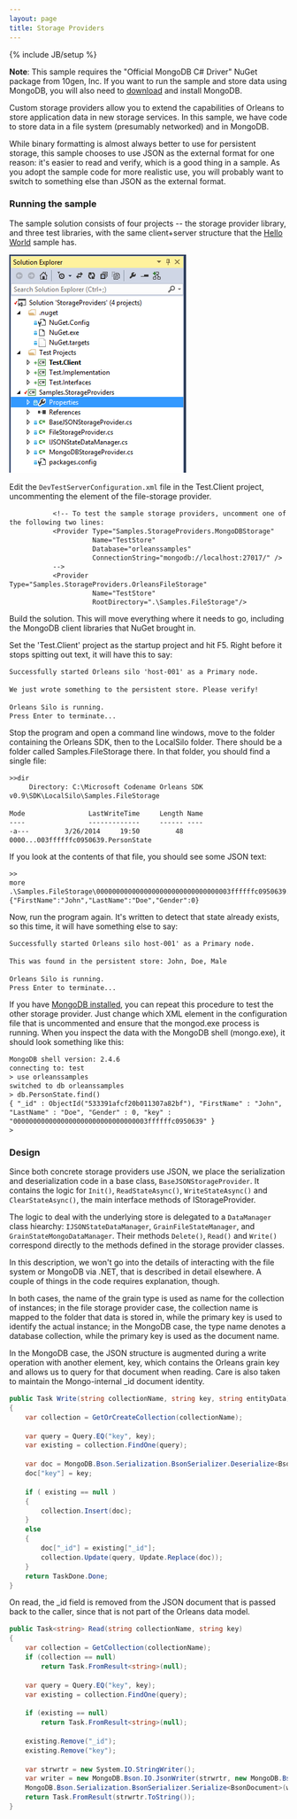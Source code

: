 ```yaml
---
layout: page
title: Storage Providers
---
```

{% include JB/setup %}

**Note**: This sample requires the "Official MongoDB C# Driver" NuGet package from 10gen, Inc. If you want to run the sample and store data using MongoDB, you will also need to [download](https://www.mongodb.org/) and install MongoDB. 

Custom storage providers allow you to extend the capabilities of Orleans to store application data in new storage services. In this sample, we have code to store data in a file system (presumably networked) and in MongoDB.

While binary formatting is almost always better to use for persistent storage, this sample chooses to use JSON as the external format for one reason: it's easier to read and verify, which is a good thing in a sample. As you adopt the sample code for more realistic use, you will probably want to switch to something else than JSON as the external format.

### Running the sample
The sample solution consists of four projects -- the storage provider library, and three test libraries, with the same client+server structure that the [Hello World](Hello-World) sample has.

![](ProvidersSample.png)

Edit the `DevTestServerConfiguration.xml` file in the Test.Client project, uncommenting the element of the file-storage provider.

               <!-- To test the sample storage providers, uncomment one of the following two lines:
               <Provider Type="Samples.StorageProviders.MongoDBStorage" 
                         Name="TestStore"
                         Database="orleanssamples"
                         ConnectionString="mongodb://localhost:27017/" />
               -->
               <Provider Type="Samples.StorageProviders.OrleansFileStorage" 
                         Name="TestStore"
                         RootDirectory=".\Samples.FileStorage"/>


Build the solution. This will move everything where it needs to go, including the MongoDB client libraries that NuGet brought in.

Set the 'Test.Client' project as the startup project and hit F5. Right before it stops spitting out text, it will have this to say:

    Successfully started Orleans silo 'host-001' as a Primary node.

    We just wrote something to the persistent store. Please verify!

    Orleans Silo is running.
    Press Enter to terminate...


Stop the program and open a command line windows, move to the folder containing the Orleans SDK, then to the LocalSilo folder. There should be a folder called Samples.FileStorage there. In that folder, you should find a single file:

    >>dir
         Directory: C:\Microsoft Codename Orleans SDK v0.9\SDK\LocalSilo\Samples.FileStorage

    Mode                LastWriteTime     Length Name
    ----                -------------     ------ ----
    -a---         3/26/2014     19:50         48 0000...003ffffffc0950639.PersonState


If you look at the contents of that file, you should see some JSON text:

    >> 
    more .\Samples.FileStorage\0000000000000000000000000000000003ffffffc0950639.PersonState
    {"FirstName":"John","LastName":"Doe","Gender":0}

Now, run the program again. It's written to detect that state already exists, so this time, it will have something else to say:

    Successfully started Orleans silo host-001' as a Primary node.

    This was found in the persistent store: John, Doe, Male

    Orleans Silo is running.
    Press Enter to terminate...


If you have [MongoDB installed](http://docs.mongodb.org/manual/tutorial/install-mongodb-on-windows/), you can repeat this procedure to test the other storage provider. Just change which XML element in the configuration file that is uncommented and ensure that the mongod.exe process is running. When you inspect the data with the MongoDB shell (mongo.exe), it should look something like this:

    MongoDB shell version: 2.4.6
    connecting to: test
    > use orleanssamples
    switched to db orleanssamples
    > db.PersonState.find()
    { "_id" : ObjectId("533391afcf20b011307a82bf"), "FirstName" : "John", "LastName" : "Doe", "Gender" : 0, "key" : "0000000000000000000000000000000003ffffffc0950639" }
    >

### Design
Since both concrete storage providers use JSON, we place the serialization and deserialization code in a base class, `BaseJSONStorageProvider`. It contains the logic for `Init()`, `ReadStateAsync()`, `WriteStateAsync()` and `ClearStateAsync()`, the main interface methods of IStorageProvider. 

The logic to deal with the underlying store is delegated to a `DataManager` class hiearchy: `IJSONStateDataManager`,  `GrainFileStateManager`, and `GrainStateMongoDataManager`. Their methods `Delete()`, `Read()` and `Write()` correspond directly to the methods defined in the storage provider classes.

In this description, we won't go into the details of interacting with the file system or MongoDB via .NET, that is described in detail elsewhere. A couple of things in the code requires explanation, though.

In both cases, the name of the grain type is used as name for the collection of instances; in the file storage provider case, the collection name is mapped to the folder that data is stored in, while the primary key is used to identify the actual instance; in the MongoDB case, the type name denotes a database collection, while the primary key is used as the document name.

In the MongoDB case, the JSON structure is augmented during a write operation with another element, key, which contains the Orleans grain key and allows us to query for that document when reading. Care is also taken to maintain the Mongo-internal _id document identity.

``` csharp
public Task Write(string collectionName, string key, string entityData)
{
    var collection = GetOrCreateCollection(collectionName);

    var query = Query.EQ("key", key);
    var existing = collection.FindOne(query);

    var doc = MongoDB.Bson.Serialization.BsonSerializer.Deserialize<BsonDocument>(entityData);
    doc["key"] = key;

    if ( existing == null )
    {
        collection.Insert(doc);
    }
    else
    {
        doc["_id"] = existing["_id"];
        collection.Update(query, Update.Replace(doc));
    }
    return TaskDone.Done;
}
```

On read, the _id field is removed from the JSON document that is passed back to the caller, since that is not part of the Orleans data model.

``` csharp
public Task<string> Read(string collectionName, string key)
{
    var collection = GetCollection(collectionName);
    if (collection == null)
        return Task.FromResult<string>(null);

    var query = Query.EQ("key", key);
    var existing = collection.FindOne(query);

    if (existing == null)
        return Task.FromResult<string>(null);

    existing.Remove("_id");
    existing.Remove("key");

    var strwrtr = new System.IO.StringWriter();
    var writer = new MongoDB.Bson.IO.JsonWriter(strwrtr, new MongoDB.Bson.IO.JsonWriterSettings());
    MongoDB.Bson.Serialization.BsonSerializer.Serialize<BsonDocument>(writer, existing);
    return Task.FromResult(strwrtr.ToString());
}
```